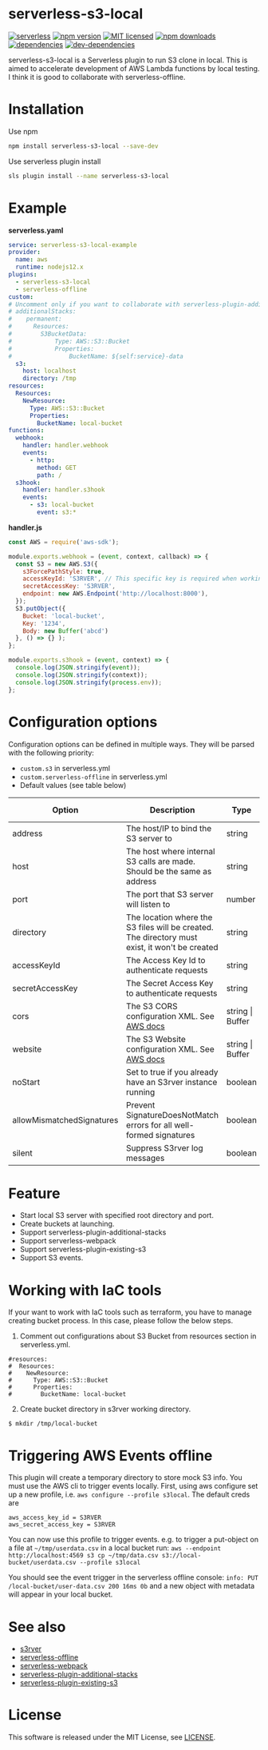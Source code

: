 serverless-s3-local
===============

[![serverless](http://public.serverless.com/badges/v3.svg)](http://www.serverless.com)
[![npm version](https://badge.fury.io/js/serverless-s3-local.svg)](https://badge.fury.io/js/serverless-s3-local)
[![MIT licensed](https://img.shields.io/badge/license-MIT-blue.svg)](https://raw.githubusercontent.com/amplify-education/serverless-domain-manager/master/LICENSE)
[![npm downloads](https://img.shields.io/npm/dt/serverless-s3-local.svg?style=flat)](https://www.npmjs.com/package/serverless-s3-local)
[![dependencies](https://david-dm.org/ar90n/serverless-s3-local/status.svg)](https://david-dm.org/ar90n/serverless-s3-local)
[![dev-dependencies](https://david-dm.org/ar90n/serverless-s3-local/dev-status.svg)](https://david-dm.org/ar90n/serverless-s3-local?type=dev)

serverless-s3-local is a Serverless plugin to run S3 clone in local.
This is aimed to accelerate development of AWS Lambda functions by local testing.
I think it is good to collaborate with serverless-offline.

Installation
===============
Use npm
```bash
npm install serverless-s3-local --save-dev
```

Use serverless plugin install
```bash
sls plugin install --name serverless-s3-local
```

Example
===============

**serverless.yaml**
```yaml
service: serverless-s3-local-example
provider:
  name: aws
  runtime: nodejs12.x
plugins:
  - serverless-s3-local
  - serverless-offline
custom:
# Uncomment only if you want to collaborate with serverless-plugin-additional-stacks
# additionalStacks:
#    permanent:
#      Resources:
#        S3BucketData:
#            Type: AWS::S3::Bucket
#            Properties:
#                BucketName: ${self:service}-data
  s3:
    host: localhost
    directory: /tmp
resources:
  Resources:
    NewResource:
      Type: AWS::S3::Bucket
      Properties:
        BucketName: local-bucket
functions:
  webhook:
    handler: handler.webhook
    events:
      - http:
        method: GET
        path: /
  s3hook:
    handler: handler.s3hook
    events:
      - s3: local-bucket
        event: s3:*

```

**handler.js**
```js
const AWS = require('aws-sdk');

module.exports.webhook = (event, context, callback) => {
  const S3 = new AWS.S3({
    s3ForcePathStyle: true,
    accessKeyId: 'S3RVER', // This specific key is required when working offline
    secretAccessKey: 'S3RVER',
    endpoint: new AWS.Endpoint('http://localhost:8000'),
  });
  S3.putObject({
    Bucket: 'local-bucket',
    Key: '1234',
    Body: new Buffer('abcd')
  }, () => {} );
};

module.exports.s3hook = (event, context) => {
  console.log(JSON.stringify(event));
  console.log(JSON.stringify(context));
  console.log(JSON.stringify(process.env));
};
```

Configuration options
===============

Configuration options can be defined in multiple ways. They will be parsed with the following priority:
- `custom.s3` in serverless.yml
- `custom.serverless-offline` in serverless.yml
- Default values (see table below)

| Option | Description | Type | Default value |
| ------ | ----------- | ---- | ------------- |
| address | The host/IP to bind the S3 server to | string | `'localhost'` |
| host | The host where internal S3 calls are made. Should be the same as address | string | |
| port | The port that S3 server will listen to | number | `4569` |
| directory | The location where the S3 files will be created. The directory must exist, it won't be created | string | `'./buckets'` |
| accessKeyId | The Access Key Id to authenticate requests | string | `'S3RVER'` |
| secretAccessKey | The Secret Access Key to authenticate requests | string | `'S3RVER'` |
| cors | The S3 CORS configuration XML. See [AWS docs](https://docs.aws.amazon.com/AmazonS3/latest/API/API_PutBucketCors.html) | string \| Buffer | |
| website | The S3 Website configuration XML. See [AWS docs](https://docs.aws.amazon.com/AmazonS3/latest/API/API_PutBucketWebsite.html) | string \| Buffer | |
| noStart | Set to true if you already have an S3rver instance running | boolean | `false` |
| allowMismatchedSignatures | Prevent SignatureDoesNotMatch errors for all well-formed signatures | boolean | `false` |
| silent | Suppress S3rver log messages | boolean | `false` |

Feature
===============
* Start local S3 server with specified root directory and port.
* Create buckets at launching.
* Support serverless-plugin-additional-stacks
* Support serverless-webpack
* Support serverless-plugin-existing-s3
* Support S3 events.


Working with IaC tools
===============
If your want to work with IaC tools such as terraform, you have to manage creating bucket process.
In this case, please follow the below steps.

1. Comment out configurations about S3 Bucket from resources section in serverless.yml.
```
#resources:
#  Resources:
#    NewResource:
#      Type: AWS::S3::Bucket
#      Properties:
#        BucketName: local-bucket
```

2. Create bucket directory in s3rver working directory.
```
$ mkdir /tmp/local-bucket
```


Triggering AWS Events offline
===============
This plugin will create a temporary directory to store mock S3 info.  You must use the AWS cli to trigger events locally.
First, using aws configure set up a new profile, i.e. `aws configure --profile s3local`.  The default creds are
```
aws_access_key_id = S3RVER
aws_secret_access_key = S3RVER
```

 You can now use this profile to trigger events. e.g. to trigger a put-object on a file at `~/tmp/userdata.csv` in a local bucket run:
 `aws --endpoint http://localhost:4569 s3 cp ~/tmp/data.csv s3://local-bucket/userdata.csv --profile s3local`

You should see the event trigger in the serverless offline console: `info: PUT /local-bucket/user-data.csv 200 16ms 0b` and a new object with metadata will appear in your local bucket.

See also
===============
* [s3rver](https://github.com/jamhall/s3rver)
* [serverless-offline](https://github.com/dherault/serverless-offline)
* [serverless-webpack](https://github.com/serverless-heaven/serverless-webpack)
* [serverless-plugin-additional-stacks](https://github.com/SC5/serverless-plugin-additional-stacks)
* [serverless-plugin-existing-s3](https://www.npmjs.com/package/serverless-plugin-existing-s3)

License
===============
This software is released under the MIT License, see [LICENSE](LICENSE).
